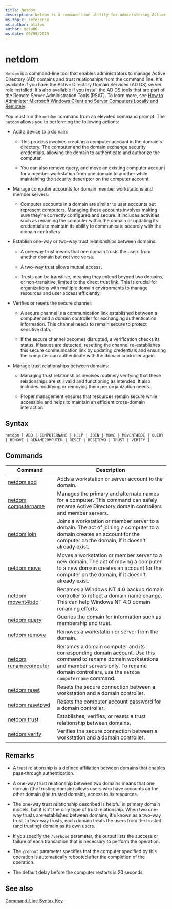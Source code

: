 ```yaml
---
title: Netdom
description: Netdom is a command-line utility for administering Active Directory (AD) domains, managing computer accounts, and configuring or verifying trust relationships between domains.
ms.topic: reference
ms.author: alalve
author: xelu86
ms.date: 06/09/2025
---
```


# netdom

`Netdom` is a command-line tool that enables administrators to manage Active Directory (AD) domains and trust relationships from the command line. It's available if you have the Active Directory Domain Services (AD DS) server role installed. It's also available if you install the AD DS tools that are part of the Remote Server Administration Tools (RSAT). To learn more, see [How to Administer Microsoft Windows Client and Server Computers Locally and Remotely](/previous-versions/windows/it-pro/windows-server-2008-R2-and-2008/ee649281(v=ws.10)).

You must run the `netdom` command from an elevated command prompt. The `netdom` allows you to performing the following actions:

- Add a device to a domain:

  - This process involves creating a computer account in the domain's directory. The computer and the domain exchange security credentials, allowing the domain to authenticate and authorize the computer.

  - You can also remove query, and move an existing computer account for a member workstation from one domain to another while maintaining the security descriptor on the computer account.

- Manage computer accounts for domain member workstations and member servers:

  - Computer accounts in a domain are similar to user accounts but represent computers. Managing these accounts involves making sure they're correctly configured and secure. It includes activities such as renaming the computer within the domain or updating its credentials to maintain its ability to communicate securely with the domain controllers.

- Establish one-way or two-way trust relationships between domains:

  - A one-way trust means that one domain trusts the users from another domain but not vice versa.

  - A two-way trust allows mutual access.

  - Trusts can be transitive, meaning they extend beyond two domains, or non-transitive, limited to the direct trust link. This is crucial for organizations with multiple domain environments to manage resources and user access efficiently.

- Verifies or resets the secure channel:

  - A secure channel is a communication link established between a computer and a domain controller for exchanging authentication information. This channel needs to remain secure to protect sensitive data.

  - If the secure channel becomes disrupted, a verification checks its status. If issues are detected, resetting the channel re-establishes this secure communication link by updating credentials and ensuring the computer can authenticate with the domain controller again.

- Manage trust relationships between domains:

  - Managing trust relationships involves routinely verifying that these relationships are still valid and functioning as intended. It also includes modifying or removing them per organization needs.

  - Proper management ensures that resources remain secure while accessible and helps to maintain an efficient cross-domain interaction.

## Syntax

```
netdom [ ADD | COMPUTERNAME | HELP | JOIN | MOVE | MOVENT4BDC | QUERY | REMOVE | RENAMECOMPUTER | RESET | RESETPWD | TRUST | VERIFY ]
```

## Commands

| Command | Description |
|---------|-------------|
| [netdom add](netdom-add.md) | Adds a workstation or server account to the domain. |
| [netdom computername](netdom-computername.md) | Manages the primary and alternate names for a computer. This command can safely rename Active Directory domain controllers and member servers. |
| [netdom join](netdom-join.md) | Joins a workstation or member server to a domain. The act of joining a computer to a domain creates an account for the computer on the domain, if it doesn't already exist. |
| [netdom move](netdom-move.md) | Moves a workstation or member server to a new domain. The act of moving a computer to a new domain creates an account for the computer on the domain, if it doesn't already exist. |
| [netdom movent4bdc](netdom-movent4bdc.md) | Renames a Windows NT 4.0 backup domain controller to reflect a domain name change. This can help Windows NT 4.0 domain renaming efforts. |
| [netdom query](netdom-query.md) | Queries the domain for information such as membership and trust. |
| [netdom remove](netdom-remove.md) | Removes a workstation or server from the domain. |
| [netdom renamecomputer](netdom-renamecomputer.md) | Renames a domain computer and its corresponding domain account. Use this command to rename domain workstations and member servers only. To rename domain controllers, use the `netdom computername` command. |
| [netdom reset](netdom-reset.md) | Resets the secure connection between a workstation and a domain controller. |
| [netdom resetpwd](netdom-resetpwd.md) | Resets the computer account password for a domain controller. |
| [netdom trust](netdom-trust.md) | Establishes, verifies, or resets a trust relationship between domains. |
| [netdom verify](netdom-verify.md) | Verifies the secure connection between a workstation and a domain controller. |

## Remarks

- A trust relationship is a defined affiliation between domains that enables pass-through authentication.

- A one-way trust relationship between two domains means that one domain (the trusting domain) allows users who have accounts on the other domain (the trusted domain), access to its resources.

- The one-way trust relationship described is helpful in primary domain models, but it isn't the only type of trust relationship. When two one-way trusts are established between domains, it's known as a two-way trust. In two-way trusts, each domain treats the users from the trusted (and trusting) domain as its own users.

- If you specify the `/verbose` parameter, the output lists the success or failure of each transaction that is necessary to perform the operation.

- The `/reboot` parameter specifies that the computer specified by this operation is automatically rebooted after the completion of the operation.

- The default delay before the computer restarts is 20 seconds.

## See also

[Command-Line Syntax Key](command-line-syntax-key.md)
